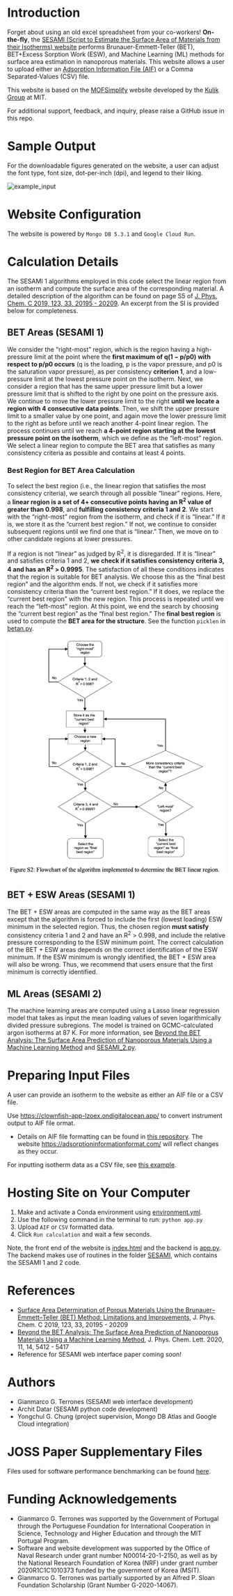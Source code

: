 # Introduction
Forget about using an old excel spreadsheet from your co-workers! **On-the-fly**, the [SESAMI (Script to Estimate the Surface Area of Materials from their Isotherms) website](https://sesami-web.org/) performs Brunauer-Emmett-Teller (BET), BET+Excess Sorption Work (ESW), and Machine Learning (ML) methods for surface area
estimation in nanoporous materials. This website allows a user to upload either an [Adsorption Information File (AIF)](https://pubs.acs.org/doi/10.1021/acs.langmuir.1c00122) or a Comma Separated-Values (CSV) file. 

This website is based on the [MOFSimplify](https://github.com/hjkgrp/MOFSimplify) website developed by the [Kulik Group](http://hjkgrp.mit.edu/) at MIT.

For additional support, feedback, and inquiry, please raise a GitHub issue in this repo.

# Sample Output
For the downloadable figures generated on the website, a user can adjust the font type, font size, dot-per-inch (dpi), and legend to their liking.

![example_input](/images/sesami-output.png)

# Website Configuration
The website is powered by `Mongo DB 5.3.1` and `Google Cloud Run`.

# Calculation Details
The SESAMI 1 algorithms employed in this code select the linear region from an isotherm and compute the surface area of the corresponding material. A detailed description of the algorithm can be found on page S5 of [J. Phys. Chem. C 2019, 123, 33, 20195 - 20209](https://pubs.acs.org/doi/abs/10.1021/acs.jpcc.9b02116). An excerpt from the SI is provided below for completeness.

## BET Areas (SESAMI 1)
We consider the “right-most” region, which is the region having a high-pressure limit at the point where the **first maximum of q(1 − p/p0) with respect to p/p0 occurs** (q is the loading, p is the vapor pressure, and p0 is the saturation vapor pressure), as per consistency **criterion 1**, and a low-pressure limit at the lowest pressure point on the isotherm. Next, we consider a region that has the same upper pressure limit but a lower pressure limit that is shifted to the right by one point on the pressure axis. We continue to move the lower pressure limit to the right **until we locate a region with 4 consecutive data points**. Then, we shift the upper pressure limit to a smaller value by one point, and again move the lower pressure limit to the right as before until we reach another 4-point linear region. The process continues until we reach **a 4-point region starting at the lowest pressure point on the isotherm**, which we define as the “left-most” region. We select a linear region to compute the BET area that satisfies as many consistency criteria as possible and contains at least 4 points. 

### Best Region for BET Area Calculation
To select the best region (i.e., the linear region that satisfies the most consistency criteria), we search through all possible “linear” regions.
Here, a **linear region is a set of 4+ consecutive points having an R<sup>2</sup> value of greater than 0.998**, and **fulfilling consistency criteria 1 and 2**. We start with the “right-most” region from the isotherm, and check if it is “linear.” If it is, we store it as the “current best region.” If not, we continue to consider subsequent regions until we find one that is “linear.” Then, we move on to other candidate regions at lower pressures. 

If a region is not “linear” as judged by R<sup>2</sup>, it is disregarded. If it is “linear” and satisfies criteria 1 and 2, **we check if it satisfies consistency criteria 3, 4 and has an R<sup>2</sup> > 0.9995**. The satisfaction of all these conditions indicates that the region is suitable for BET analysis. We choose this as the “final best region” and the algorithm ends. If not, we check if it satisfies more consistency criteria than the “current best region.” If it does, we replace the “current best region” with the new region. This process is repeated until we reach the “left-most” region. At this point, we end the search by choosing the “current best region” as the “final best region.” The **final best region** is used to compute the **BET area for the structure**. See the function `picklen` in [betan.py](/SESAMI/SESAMI_1/betan.py).

![The SESAMI 1 algorithm](images/SESAMI_1_algorithm.png)

<!-- ## ESW areas
The ESW area is computed from the loading at the first minima on the ESW plot.

We compute the slope at each point and identify the point where the slope changes sign from negative to positive to obtain the ESW minima. The slope at each point is the slope of a line fitted through 7 points; 3 before and 3 after the selected point. Even though using 7 points to compute the slopes in the SESAMI 1 study yielded satisfactory results, we still highly recommend that users visually inspect the choice of the first local minimum to ensure that it is reasonable. -->

## BET + ESW Areas (SESAMI 1)
The BET + ESW areas are computed in the same way as the BET areas except that the algorithm is forced to include the first (lowest loading) ESW minimum in the selected region. Thus, the chosen region **must satisfy** consistency criteria 1 and 2 and have an R<sup>2</sup> > 0.998, and include the relative pressure corresponding to the ESW minimum point. The correct calculation of the BET + ESW areas depends on the correct identification of the ESW minimum. If the ESW minimum is wrongly identified, the BET + ESW area will also be wrong. Thus, we recommend that users ensure that the first minimum is correctly identified. 

## ML Areas (SESAMI 2)
The machine learning areas are computed using a Lasso linear regression model that takes as input the mean loading values of seven logarithmically divided pressure subregions. The model is trained on GCMC-calculated argon isotherms at 87 K. For more information, see [Beyond the BET Analysis: The Surface Area Prediction of Nanoporous Materials Using a Machine Learning Method](https://pubs.acs.org/doi/abs/10.1021/acs.jpclett.0c01518) and [SESAMI_2.py](/SESAMI/SESAMI_2/SESAMI_2.py).

# Preparing Input Files
A user can provide an isotherm to the website as either an AIF file or a CSV file.

Use https://clownfish-app-lzoex.ondigitalocean.app/ to convert instrument output to AIF file ormat.
- Details on AIF file formatting can be found in [this repository](https://github.com/AIF-development-team/adsorptioninformationformat). The website https://adsorptioninformationformat.com/ will reflect changes as they occur.

For inputting isotherm data as a CSV file, see [this example](/example_input/example_loading_data.csv).

# Hosting Site on Your Computer
1. Make and activate a Conda environment using [environment.yml](environment.yml). 
2. Use the following command in the terminal to run:
`python app.py`
3. Upload `AIF` or `CSV` formatted data.
4. Click `Run calculation` and wait a few seconds.

Note, the front end of the website is [index.html](index.html) and the backend is [app.py](app.py). The backend makes use of routines in the folder [SESAMI](/SESAMI), which contains the SESAMI 1 and 2 code.

# References
- [Surface Area Determination of Porous Materials Using the Brunauer–Emmett–Teller (BET) Method: Limitations and Improvements](https://pubs.acs.org/doi/abs/10.1021/acs.jpcc.9b02116),
J. Phys. Chem. C 2019, 123, 33, 20195 - 20209
- [Beyond the BET Analysis: The Surface Area Prediction of Nanoporous Materials Using a Machine Learning Method](https://pubs.acs.org/doi/abs/10.1021/acs.jpclett.0c01518),
J. Phys. Chem. Lett. 2020, 11, 14, 5412 - 5417
- Reference for SESAMI web interface paper coming soon!

# Authors
- Gianmarco G. Terrones (SESAMI web interface development)
- Archit Datar (SESAMI python code development)
- Yongchul G. Chung (project supervision, Mongo DB Atlas and Google Cloud integration)

# JOSS Paper Supplementary Files
Files used for software performance benchmarking can be found [here](paper/benchmarking).

# Funding Acknowledgements
- Gianmarco G. Terrones was supported by the Government of Portugal through the Portuguese Foundation for International Cooperation in Science, Technology and Higher Education and through the MIT Portugal Program. 
- Software and website development was supported by the Office of Naval Research under grant number N00014-20-1-2150, as well as by the National Research Foundation of Korea (NRF) under grant number 2020R1C1C1010373 funded by the government of Korea (MSIT). 
- Gianmarco G. Terrones was partially supported by an Alfred P. Sloan Foundation Scholarship (Grant Number G-2020-14067). 

